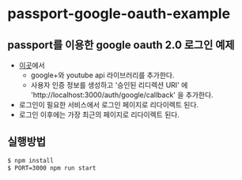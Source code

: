 # passport-google-oauth-example

## passport를 이용한 google oauth 2.0 로그인 예제

- [이곳](https://console.developers.google.com)에서 
  - google+와 youtube api 라이브러리를 추가한다.
  - 사용자 인증 정보를 생성하고 '승인된 리디렉션 URI' 에 'http://localhost:3000/auth/google/callback' 을 추가한다.
- 로그인이 필요한 서비스에서 로그인 페이지로 리다이렉트 된다.
- 로그인 이후에는 가장 최근의 페이지로 리다이렉트 된다.

## 실행방법

```bash
$ npm install
$ PORT=3000 npm run start
```
